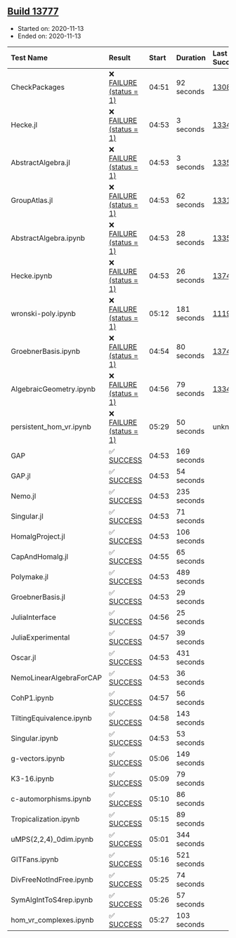 ## [Build 13777](https://oscarci.mathematik.uni-kl.de/job/oscar/13777/)

* Started on: 2020-11-13
* Ended on: 2020-11-13

| Test Name    | Result | Start | Duration | Last Success | First Failure |
|:-------------|:-------|:------|:---------|:-------------|:--------------|
| CheckPackages | ❌ [FAILURE (status = 1)](https://oscarci.mathematik.uni-kl.de/job/oscar/13777/artifact/logs/build-13777/CheckPackages.log) | 04:51 | 92 seconds | [13085](https://oscarci.mathematik.uni-kl.de/job/oscar/13085/) | [13086](https://oscarci.mathematik.uni-kl.de/job/oscar/13086/) |
| Hecke.jl | ❌ [FAILURE (status = 1)](https://oscarci.mathematik.uni-kl.de/job/oscar/13777/artifact/logs/build-13777/Hecke.jl.log) | 04:53 | 3 seconds | [13341](https://oscarci.mathematik.uni-kl.de/job/oscar/13341/) | [13342](https://oscarci.mathematik.uni-kl.de/job/oscar/13342/) |
| AbstractAlgebra.jl | ❌ [FAILURE (status = 1)](https://oscarci.mathematik.uni-kl.de/job/oscar/13777/artifact/logs/build-13777/AbstractAlgebra.jl.log) | 04:53 | 3 seconds | [13355](https://oscarci.mathematik.uni-kl.de/job/oscar/13355/) | [13356](https://oscarci.mathematik.uni-kl.de/job/oscar/13356/) |
| GroupAtlas.jl | ❌ [FAILURE (status = 1)](https://oscarci.mathematik.uni-kl.de/job/oscar/13777/artifact/logs/build-13777/GroupAtlas.jl.log) | 04:53 | 62 seconds | [13311](https://oscarci.mathematik.uni-kl.de/job/oscar/13311/) | [13312](https://oscarci.mathematik.uni-kl.de/job/oscar/13312/) |
| AbstractAlgebra.ipynb | ❌ [FAILURE (status = 1)](https://oscarci.mathematik.uni-kl.de/job/oscar/13777/artifact/logs/build-13777/AbstractAlgebra.ipynb.log) | 04:53 | 28 seconds | [13355](https://oscarci.mathematik.uni-kl.de/job/oscar/13355/) | [13356](https://oscarci.mathematik.uni-kl.de/job/oscar/13356/) |
| Hecke.ipynb | ❌ [FAILURE (status = 1)](https://oscarci.mathematik.uni-kl.de/job/oscar/13777/artifact/logs/build-13777/Hecke.ipynb.log) | 04:53 | 26 seconds | [13749](https://oscarci.mathematik.uni-kl.de/job/oscar/13749/) | [13750](https://oscarci.mathematik.uni-kl.de/job/oscar/13750/) |
| wronski-poly.ipynb | ❌ [FAILURE (status = 1)](https://oscarci.mathematik.uni-kl.de/job/oscar/13777/artifact/logs/build-13777/wronski-poly.ipynb.log) | 05:12 | 181 seconds | [11192](https://oscarci.mathematik.uni-kl.de/job/oscar/11192/) | [11193](https://oscarci.mathematik.uni-kl.de/job/oscar/11193/) |
| GroebnerBasis.ipynb | ❌ [FAILURE (status = 1)](https://oscarci.mathematik.uni-kl.de/job/oscar/13777/artifact/logs/build-13777/GroebnerBasis.ipynb.log) | 04:54 | 80 seconds | [13748](https://oscarci.mathematik.uni-kl.de/job/oscar/13748/) | [13749](https://oscarci.mathematik.uni-kl.de/job/oscar/13749/) |
| AlgebraicGeometry.ipynb | ❌ [FAILURE (status = 1)](https://oscarci.mathematik.uni-kl.de/job/oscar/13777/artifact/logs/build-13777/AlgebraicGeometry.ipynb.log) | 04:56 | 79 seconds | [13341](https://oscarci.mathematik.uni-kl.de/job/oscar/13341/) | [13342](https://oscarci.mathematik.uni-kl.de/job/oscar/13342/) |
| persistent_hom_vr.ipynb | ❌ [FAILURE (status = 1)](https://oscarci.mathematik.uni-kl.de/job/oscar/13777/artifact/logs/build-13777/persistent_hom_vr.ipynb.log) | 05:29 | 50 seconds | unknown | unknown |
| GAP | ✅ [SUCCESS](https://oscarci.mathematik.uni-kl.de/job/oscar/13777/artifact/logs/build-13777/GAP.log) | 04:53 | 169 seconds |  |  |
| GAP.jl | ✅ [SUCCESS](https://oscarci.mathematik.uni-kl.de/job/oscar/13777/artifact/logs/build-13777/GAP.jl.log) | 04:53 | 54 seconds |  |  |
| Nemo.jl | ✅ [SUCCESS](https://oscarci.mathematik.uni-kl.de/job/oscar/13777/artifact/logs/build-13777/Nemo.jl.log) | 04:53 | 235 seconds |  |  |
| Singular.jl | ✅ [SUCCESS](https://oscarci.mathematik.uni-kl.de/job/oscar/13777/artifact/logs/build-13777/Singular.jl.log) | 04:53 | 71 seconds |  |  |
| HomalgProject.jl | ✅ [SUCCESS](https://oscarci.mathematik.uni-kl.de/job/oscar/13777/artifact/logs/build-13777/HomalgProject.jl.log) | 04:53 | 106 seconds |  |  |
| CapAndHomalg.jl | ✅ [SUCCESS](https://oscarci.mathematik.uni-kl.de/job/oscar/13777/artifact/logs/build-13777/CapAndHomalg.jl.log) | 04:55 | 65 seconds |  |  |
| Polymake.jl | ✅ [SUCCESS](https://oscarci.mathematik.uni-kl.de/job/oscar/13777/artifact/logs/build-13777/Polymake.jl.log) | 04:53 | 489 seconds |  |  |
| GroebnerBasis.jl | ✅ [SUCCESS](https://oscarci.mathematik.uni-kl.de/job/oscar/13777/artifact/logs/build-13777/GroebnerBasis.jl.log) | 04:53 | 29 seconds |  |  |
| JuliaInterface | ✅ [SUCCESS](https://oscarci.mathematik.uni-kl.de/job/oscar/13777/artifact/logs/build-13777/JuliaInterface.log) | 04:56 | 25 seconds |  |  |
| JuliaExperimental | ✅ [SUCCESS](https://oscarci.mathematik.uni-kl.de/job/oscar/13777/artifact/logs/build-13777/JuliaExperimental.log) | 04:57 | 39 seconds |  |  |
| Oscar.jl | ✅ [SUCCESS](https://oscarci.mathematik.uni-kl.de/job/oscar/13777/artifact/logs/build-13777/Oscar.jl.log) | 04:53 | 431 seconds |  |  |
| NemoLinearAlgebraForCAP | ✅ [SUCCESS](https://oscarci.mathematik.uni-kl.de/job/oscar/13777/artifact/logs/build-13777/NemoLinearAlgebraForCAP.log) | 04:53 | 36 seconds |  |  |
| CohP1.ipynb | ✅ [SUCCESS](https://oscarci.mathematik.uni-kl.de/job/oscar/13777/artifact/logs/build-13777/CohP1.ipynb.log) | 04:57 | 56 seconds |  |  |
| TiltingEquivalence.ipynb | ✅ [SUCCESS](https://oscarci.mathematik.uni-kl.de/job/oscar/13777/artifact/logs/build-13777/TiltingEquivalence.ipynb.log) | 04:58 | 143 seconds |  |  |
| Singular.ipynb | ✅ [SUCCESS](https://oscarci.mathematik.uni-kl.de/job/oscar/13777/artifact/logs/build-13777/Singular.ipynb.log) | 04:53 | 53 seconds |  |  |
| g-vectors.ipynb | ✅ [SUCCESS](https://oscarci.mathematik.uni-kl.de/job/oscar/13777/artifact/logs/build-13777/g-vectors.ipynb.log) | 05:06 | 149 seconds |  |  |
| K3-16.ipynb | ✅ [SUCCESS](https://oscarci.mathematik.uni-kl.de/job/oscar/13777/artifact/logs/build-13777/K3-16.ipynb.log) | 05:09 | 79 seconds |  |  |
| c-automorphisms.ipynb | ✅ [SUCCESS](https://oscarci.mathematik.uni-kl.de/job/oscar/13777/artifact/logs/build-13777/c-automorphisms.ipynb.log) | 05:10 | 86 seconds |  |  |
| Tropicalization.ipynb | ✅ [SUCCESS](https://oscarci.mathematik.uni-kl.de/job/oscar/13777/artifact/logs/build-13777/Tropicalization.ipynb.log) | 05:15 | 89 seconds |  |  |
| uMPS(2,2,4)_0dim.ipynb | ✅ [SUCCESS](https://oscarci.mathematik.uni-kl.de/job/oscar/13777/artifact/logs/build-13777/uMPS-2-2-4-_0dim.ipynb.log) | 05:01 | 344 seconds |  |  |
| GITFans.ipynb | ✅ [SUCCESS](https://oscarci.mathematik.uni-kl.de/job/oscar/13777/artifact/logs/build-13777/GITFans.ipynb.log) | 05:16 | 521 seconds |  |  |
| DivFreeNotIndFree.ipynb | ✅ [SUCCESS](https://oscarci.mathematik.uni-kl.de/job/oscar/13777/artifact/logs/build-13777/DivFreeNotIndFree.ipynb.log) | 05:25 | 74 seconds |  |  |
| SymAlgIntToS4rep.ipynb | ✅ [SUCCESS](https://oscarci.mathematik.uni-kl.de/job/oscar/13777/artifact/logs/build-13777/SymAlgIntToS4rep.ipynb.log) | 05:26 | 57 seconds |  |  |
| hom_vr_complexes.ipynb | ✅ [SUCCESS](https://oscarci.mathematik.uni-kl.de/job/oscar/13777/artifact/logs/build-13777/hom_vr_complexes.ipynb.log) | 05:27 | 103 seconds |  |  |
